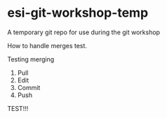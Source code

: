 # esi-git-workshop-temp
A temporary git repo for use during the git workshop

How to handle merges test.

Testing merging

1. Pull
2. Edit
3. Commit 
4. Push

TEST!!!
